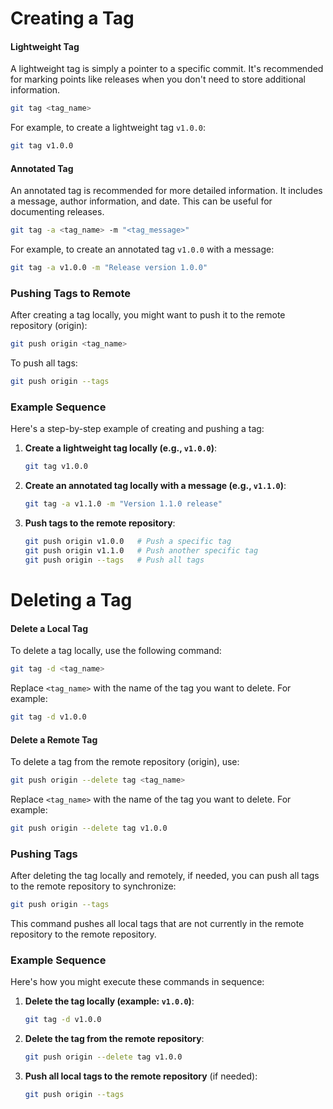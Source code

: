 # Creating a Tag

#### Lightweight Tag

A lightweight tag is simply a pointer to a specific commit. It's recommended for marking points like releases when you don't need to store additional information.

```sh
git tag <tag_name>
```

For example, to create a lightweight tag `v1.0.0`:

```sh
git tag v1.0.0
```

#### Annotated Tag

An annotated tag is recommended for more detailed information. It includes a message, author information, and date. This can be useful for documenting releases.

```sh
git tag -a <tag_name> -m "<tag_message>"
```

For example, to create an annotated tag `v1.0.0` with a message:

```sh
git tag -a v1.0.0 -m "Release version 1.0.0"
```

### Pushing Tags to Remote

After creating a tag locally, you might want to push it to the remote repository (origin):

```sh
git push origin <tag_name>
```

To push all tags:

```sh
git push origin --tags
```

### Example Sequence

Here's a step-by-step example of creating and pushing a tag:

1. **Create a lightweight tag locally (e.g., `v1.0.0`)**:
   ```sh
   git tag v1.0.0
   ```

2. **Create an annotated tag locally with a message (e.g., `v1.1.0`)**:
   ```sh
   git tag -a v1.1.0 -m "Version 1.1.0 release"
   ```

3. **Push tags to the remote repository**:
   ```sh
   git push origin v1.0.0   # Push a specific tag
   git push origin v1.1.0   # Push another specific tag
   git push origin --tags   # Push all tags
   ```



# Deleting a Tag

#### Delete a Local Tag

To delete a tag locally, use the following command:

```sh
git tag -d <tag_name>
```

Replace `<tag_name>` with the name of the tag you want to delete. For example:

```sh
git tag -d v1.0.0
```

#### Delete a Remote Tag

To delete a tag from the remote repository (origin), use:

```sh
git push origin --delete tag <tag_name>
```

Replace `<tag_name>` with the name of the tag you want to delete. For example:

```sh
git push origin --delete tag v1.0.0
```

### Pushing Tags

After deleting the tag locally and remotely, if needed, you can push all tags to the remote repository to synchronize:

```sh
git push origin --tags
```

This command pushes all local tags that are not currently in the remote repository to the remote repository.

### Example Sequence

Here's how you might execute these commands in sequence:

1. **Delete the tag locally (example: `v1.0.0`)**:
   ```sh
   git tag -d v1.0.0
   ```

2. **Delete the tag from the remote repository**:
   ```sh
   git push origin --delete tag v1.0.0
   ```

3. **Push all local tags to the remote repository** (if needed):
   ```sh
   git push origin --tags
   ```
